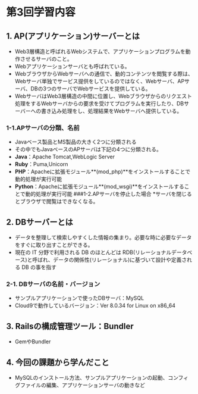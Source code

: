 # **第3回学習内容**
## 1. AP(アプリケーション)サーバーとは
* Web3層構造と呼ばれるWebシステムで、アプリケーションプログラムを動作させるサーバのこと。
* Webアプリケーションサーバとも呼ばれている。
* WebブラウザからWebサーバへの通信で、動的コンテンツを閲覧する際は、Webサーバ単独でサービス提供をしているのではなく、Webサーバ、APサーバ、DBの3つのサーバでWebサービスを提供している。
* WebサーバはWeb3層構造の中間に位置し、Webブラウザからのリクエスト処理をするWebサーバからの要求を受けてプログラムを実行したり、DBサーバーへの書き込み処理をし、処理結果をWebサーバへ提供している。
### 1-1.APサーバの分類、名前
* Javaベース製品とMS製品の大きく2つに分類される
* その中でもJavaベースのAPサーバは下記の4つに分類される。
* **Java**：Apache Tomcat,WebLogic Server
* **Ruby**：Puma,Unicorn
* **PHP**：Apacheに拡張モジュール**(mod_php)**をインストールすることで動的処理が実行可能
* **Python**：Apacheに拡張モジュール**(mod_wsgi)**をインストールすることで動的処理が実行可能
###1-2.APサーバを停止した場合
*サーバを閉じるとブラウザで閲覧はできなくなる。
## 2. DBサーバーとは
* データを整理して検索しやすくした情報の集まり。必要な時に必要なデータをすぐに取り出すことができる。
* 現在の IT 分野で利用される DB のほとんどは RDB(リレーショナルデータベース)と呼ばれ、データの関係性(リレーショナル)に基づいて設計や定義される DB の事を指す
### 2-1. DBサーバの名前・バージョン
* サンプルアプリケーションで使ったDBサーバ：MySQL
* Cloud9で動作しているバージョン：Ver 8.0.34 for Linux on x86_64

## 3. Railsの構成管理ツール：Bundler
* GemやBundler
## 4. 今回の課題から学んだこと
* MySQLのインストール方法、サンプルアプリケーションの起動、コンフィグファイルの編集、アプリケーションサーバの動きなど
